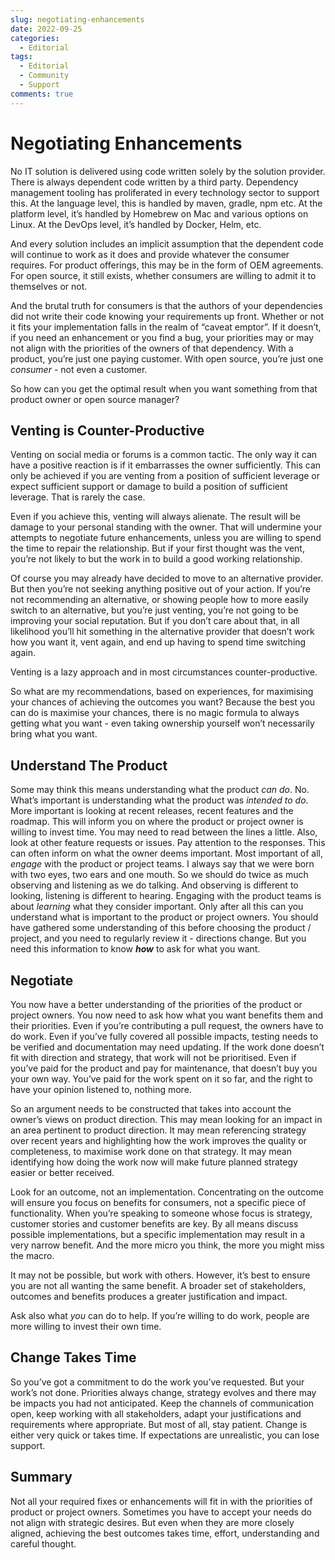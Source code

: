 ```yaml
---
slug: negotiating-enhancements
date: 2022-09-25
categories:
  - Editorial
tags: 
  - Editorial
  - Community
  - Support
comments: true
---
```

# Negotiating Enhancements

No IT solution is delivered using code written solely by the solution provider. There is always dependent code written by a third party. Dependency management tooling has proliferated in every technology sector to support this. At the language level, this is handled by maven, gradle, npm etc. At the platform level, it’s handled by Homebrew on Mac and various options on Linux. At the DevOps level, it’s handled by Docker, Helm, etc.

And every solution includes an implicit assumption that the dependent code will continue to work as it does and provide whatever the consumer requires. For product offerings, this may be in the form of OEM agreements. For open source, it still exists, whether consumers are willing to admit it to themselves or not.

<!-- more -->

And the brutal truth for consumers is that the authors of your dependencies did not write their code knowing your requirements up front. Whether or not it fits your implementation falls in the realm of “caveat emptor”. If it doesn’t, if you need an enhancement or you find a bug, your priorities may or may not align with the priorities of the owners of that dependency. With a product, you’re just one paying customer. With open source, you’re just one *consumer* - not even a customer.

So how can you get the optimal result when you want something from that product owner or open source manager?

## Venting is Counter-Productive

Venting on social media or forums is a common tactic. The only way it can have a positive reaction is if it embarrasses the owner sufficiently. This can only be achieved if you are venting from a position of sufficient leverage or expect sufficient support or damage to build a position of sufficient leverage. That is rarely the case.

Even if you achieve this, venting will always alienate. The result will be damage to your personal standing with the owner. That will undermine your attempts to negotiate future enhancements, unless you are willing to spend the time to repair the relationship. But if your first thought was the vent, you’re not likely to but the work in to build a good working relationship.

Of course you may already have decided to move to an alternative provider. But then you’re not seeking anything positive out of your action. If you’re not recommending an alternative, or showing people how to more easily switch to an alternative, but you’re just venting, you’re not going to be improving your social reputation. But if you don’t care about that, in all likelihood you’ll hit something in the alternative provider that doesn’t work how you want it, vent again, and end up having to spend time switching again.

Venting is a lazy approach and in most circumstances counter-productive.

So what are my recommendations, based on experiences, for maximising your chances of achieving the outcomes you want? Because the best you can do is maximise your chances, there is no magic formula to always getting what you want - even taking ownership yourself won’t necessarily bring what you want.

## Understand The Product

Some may think this means understanding what the product *can do*. No. What’s important is understanding what the product was *intended to do*. More important is looking at recent releases, recent features and the roadmap. This will inform you on where the product or project owner is willing to invest time. You may need to read between the lines a little.
Also, look at other feature requests or issues. Pay attention to the responses. This can often inform on what the owner deems important.
Most important of all, *engage* with the product or project teams. I always say that we were born with two eyes, two ears and one mouth. So we should do twice as much observing and listening as we do talking. And observing is different to looking, listening is different to hearing. Engaging with the product teams is about *learning* what they consider important.
Only after all this can you understand what is important to the product or project owners. You should have gathered some understanding of this before choosing the product / project, and you need to regularly review it - directions change. But you need this information to know ***how*** to ask for what you want.

## Negotiate

You now have a better understanding of the priorities of the product or project owners. You now need to ask how what you want benefits them and their priorities. Even if you’re contributing a pull request, the owners have to do work. Even if you’ve fully covered all possible impacts, testing needs to be verified and documentation may need updating. If the work done doesn’t fit with direction and strategy, that work will not be prioritised. Even if you’ve paid for the product and pay for maintenance, that doesn’t buy you your own way. You’ve paid for the work spent on it so far, and the right to have your opinion listened to, nothing more.

So an argument needs to be constructed that takes into account the owner’s views on product direction. This may mean looking for an impact in an area pertinent to product direction. It may mean referencing strategy over recent years and highlighting how the work improves the quality or completeness, to maximise work done on that strategy. It may mean identifying how doing the work now will make future planned strategy easier or better received.

Look for an outcome, not an implementation. Concentrating on the outcome will ensure you focus on benefits for consumers, not a specific piece of functionality. When you’re speaking to someone whose focus is strategy, customer stories and customer benefits are key. By all means discuss possible implementations, but a specific implementation may result in a very narrow benefit. And the more micro you think, the more you might miss the macro.

It may not be possible, but work with others. However, it’s best to ensure you are not all wanting the same benefit. A broader set of stakeholders, outcomes and benefits produces a greater justification and impact.

Ask also what *you* can do to help. If you’re willing to do work, people are more willing to invest their own time.

## Change Takes Time

So you’ve got a commitment to do the work you’ve requested. But your work’s not done. Priorities always change, strategy evolves and there may be impacts you had not anticipated. Keep the channels of communication open, keep working with all stakeholders, adapt your justifications and requirements where appropriate. But most of all, stay patient. Change is either very quick or takes time. If expectations are unrealistic, you can lose support.

## Summary

Not all your required fixes or enhancements will fit in with the priorities of product or project owners. Sometimes you have to accept your needs do not align with strategic desires. But even when they are more closely aligned, achieving the best outcomes takes time, effort, understanding and careful thought.
